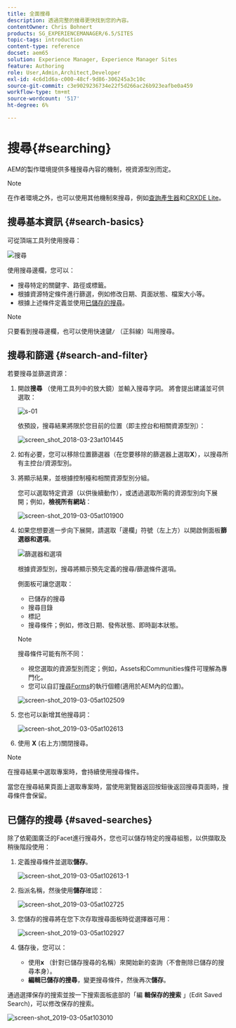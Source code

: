 ```yaml
---
title: 全面搜尋
description: 透過完整的搜尋更快找到您的內容。
contentOwner: Chris Bohnert
products: SG_EXPERIENCEMANAGER/6.5/SITES
topic-tags: introduction
content-type: reference
docset: aem65
solution: Experience Manager, Experience Manager Sites
feature: Authoring
role: User,Admin,Architect,Developer
exl-id: 4c6d1d6a-c000-48cf-9d86-306245a3c10c
source-git-commit: c3e9029236734e22f5d266ac26b923eafbe0a459
workflow-type: tm+mt
source-wordcount: '517'
ht-degree: 6%

---
```


# 搜尋{#searching}

AEM的製作環境提供多種搜尋內容的機制，視資源型別而定。

>[!NOTE]
>
>在作者環境之外，也可以使用其他機制來搜尋，例如[查詢產生器](/help/sites-developing/querybuilder-api.md)和[CRXDE Lite](/help/sites-developing/developing-with-crxde-lite.md)。

## 搜尋基本資訊 {#search-basics}

可從頂端工具列使用搜尋：

![搜尋](do-not-localize/chlimage_1-17.png)

使用搜尋邊欄，您可以：

* 搜尋特定的關鍵字、路徑或標籤。
* 根據資源特定條件進行篩選，例如修改日期、頁面狀態、檔案大小等。
* 根據上述條件定義並使用[已儲存的搜尋](#saved-searches)。

>[!NOTE]
>
>只要看到搜尋邊欄，也可以使用快速鍵`/` （正斜線）叫用搜尋。

## 搜尋和篩選 {#search-and-filter}

若要搜尋並篩選資源：

1. 開啟&#x200B;**搜尋** （使用工具列中的放大鏡）並輸入搜尋字詞。 將會提出建議並可供選取：

   ![s-01](assets/s-01.png)

   依預設，搜尋結果將限於您目前的位置（即主控台和相關資源型別）：

   ![screen_shot_2018-03-23at101445](assets/screen_shot_2018-03-23at101445.png)

1. 如有必要，您可以移除位置篩選器（在您要移除的篩選器上選取&#x200B;**X**），以搜尋所有主控台/資源型別。
1. 將顯示結果，並根據控制檯和相關資源型別分組。

   您可以選取特定資源（以供後續動作），或透過選取所需的資源型別向下展開；例如，**檢視所有網站**：

   ![screen-shot_2019-03-05at101900](assets/screen-shot_2019-03-05at101900.png)

1. 如果您想要進一步向下展開，請選取「邊欄」符號（左上方）以開啟側面板&#x200B;**篩選器和選項**。

   ![篩選器和選項](do-not-localize/screen_shot_2018-03-23at101542.png)

   根據資源型別，搜尋將顯示預先定義的搜尋/篩選條件選項。

   側面板可讓您選取：

   * 已儲存的搜尋
   * 搜尋目錄
   * 標記
   * 搜尋條件；例如，修改日期、發佈狀態、即時副本狀態。

   >[!NOTE]
   >
   >搜尋條件可能有所不同：
   >
   >
   >
   >    * 視您選取的資源型別而定；例如，Assets和Communities條件可理解為專門化。
   >    * 您可以自訂[搜尋Forms](/help/sites-administering/search-forms.md)的執行個體(適用於AEM內的位置)。
   >
   >

   ![screen-shot_2019-03-05at102509](assets/screen-shot_2019-03-05at102509.png)

1. 您也可以新增其他搜尋詞：

   ![screen-shot_2019-03-05at102613](assets/screen-shot_2019-03-05at102613.png)

1. 使用 **X** (右上方 **&#x200B;**&#x200B;)關閉搜尋。

>[!NOTE]
>
>在搜尋結果中選取專案時，會持續使用搜尋條件。
>
>當您在搜尋結果頁面上選取專案時，當使用瀏覽器返回按鈕後返回搜尋頁面時，搜尋條件會保留。

## 已儲存的搜尋 {#saved-searches}

除了依範圍廣泛的Facet進行搜尋外，您也可以儲存特定的搜尋組態，以供擷取及稍後階段使用：

1. 定義搜尋條件並選取&#x200B;**儲存**。

   ![screen-shot_2019-03-05at102613-1](assets/screen-shot_2019-03-05at102613-1.png)

1. 指派名稱，然後使用&#x200B;**儲存**&#x200B;確認：

   ![screen-shot_2019-03-05at102725](assets/screen-shot_2019-03-05at102725.png)

1. 您儲存的搜尋將在您下次存取搜尋面板時從選擇器可用：

   ![screen-shot_2019-03-05at102927](assets/screen-shot_2019-03-05at102927.png)

1. 儲存後，您可以：

   * 使用&#x200B;**x** （針對已儲存搜尋的名稱）來開始新的查詢（不會刪除已儲存的搜尋本身）。
   * **編輯已儲存的搜尋**，變更搜尋條件，然後再次&#x200B;**儲存**。

通過選擇保存的搜索並按一下搜索面板底部的「編 **輯保存的搜索** 」(Edit Saved Search)，可以修改保存的搜索。

![screen-shot_2019-03-05at103010](assets/screen-shot_2019-03-05at103010.png)
